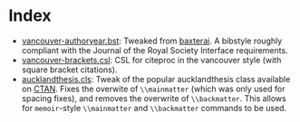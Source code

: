 # Index

- [vancouver-authoryear.bst](vancouver-authoryear.bst): Tweaked from [baxterai](https://github.com/baxterai/vancouver_authoryear_bibstyle). A bibstyle roughly compliant with the Journal of the Royal Society Interface requirements. 
- [vancouver-brackets.csl](vancouver-brackets.csl): CSL for citeproc in the vancouver style (with square bracket citations).
- [aucklandthesis.cls](aucklandthesis.cls): Tweak of the popular aucklandthesis class available on [CTAN](https://ctan.org/pkg/aucklandthesis). Fixes the overwite of `\\mainmatter` (which was only used for spacing fixes), and removes the overwrite of `\\backmatter`. This allows for `memoir`-style `\\mainmatter` and `\\backmatter` commands to be used.